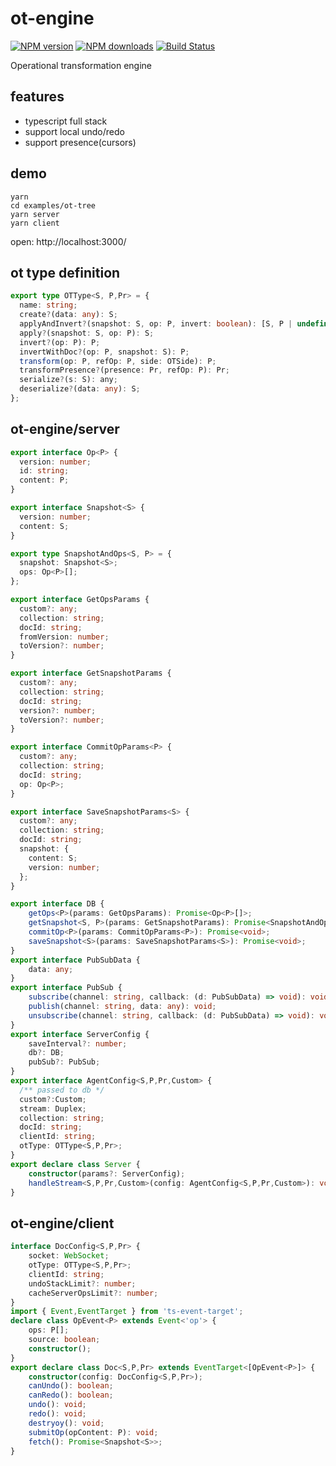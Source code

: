 # ot-engine

[![NPM version](https://badge.fury.io/js/ot-engine.png)](http://badge.fury.io/js/ot-engine)
[![NPM downloads](http://img.shields.io/npm/dm/ot-engine.svg)](https://npmjs.org/package/ot-engine)
[![Build Status](https://app.travis-ci.com/yiminghe/ot-engine.svg?branch=main)](https://app.travis-ci.com/github/yiminghe/ot-engine)

Operational transformation engine

## features

- typescript full stack
- support local undo/redo
- support presence(cursors)

## demo

```
yarn
cd examples/ot-tree
yarn server
yarn client
```

open: http://localhost:3000/

## ot type definition

```ts
export type OTType<S, P,Pr> = {
  name: string;
  create?(data: any): S;
  applyAndInvert?(snapshot: S, op: P, invert: boolean): [S, P | undefined];
  apply?(snapshot: S, op: P): S;
  invert?(op: P): P;
  invertWithDoc?(op: P, snapshot: S): P;
  transform(op: P, refOp: P, side: OTSide): P;
  transformPresence?(presence: Pr, refOp: P): Pr;
  serialize?(s: S): any;
  deserialize?(data: any): S;
};
```

## ot-engine/server

```ts
export interface Op<P> {
  version: number;
  id: string;
  content: P;
}

export interface Snapshot<S> {
  version: number;
  content: S;
}

export type SnapshotAndOps<S, P> = {
  snapshot: Snapshot<S>;
  ops: Op<P>[];
};

export interface GetOpsParams {
  custom?: any;
  collection: string;
  docId: string;
  fromVersion: number;
  toVersion?: number;
}

export interface GetSnapshotParams {
  custom?: any;
  collection: string;
  docId: string;
  version?: number;
  toVersion?: number;
}

export interface CommitOpParams<P> {
  custom?: any;
  collection: string;
  docId: string;
  op: Op<P>;
}

export interface SaveSnapshotParams<S> {
  custom?: any;
  collection: string;
  docId: string;
  snapshot: {
    content: S;
    version: number;
  };
}

export interface DB {
    getOps<P>(params: GetOpsParams): Promise<Op<P>[]>;
    getSnapshot<S, P>(params: GetSnapshotParams): Promise<SnapshotAndOps<S, P> | undefined>;
    commitOp<P>(params: CommitOpParams<P>): Promise<void>;
    saveSnapshot<S>(params: SaveSnapshotParams<S>): Promise<void>;
}
export interface PubSubData {
    data: any;
}
export interface PubSub {
    subscribe(channel: string, callback: (d: PubSubData) => void): void;
    publish(channel: string, data: any): void;
    unsubscribe(channel: string, callback: (d: PubSubData) => void): void;
}
export interface ServerConfig {
    saveInterval?: number;
    db?: DB;
    pubSub?: PubSub;
}
export interface AgentConfig<S,P,Pr,Custom> {
  /** passed to db */
  custom?:Custom;
  stream: Duplex;
  collection: string;
  docId: string;
  clientId: string;
  otType: OTType<S,P,Pr>;
}
export declare class Server {
    constructor(params?: ServerConfig);
    handleStream<S,P,Pr,Custom>(config: AgentConfig<S,P,Pr,Custom>): void;
}
```

## ot-engine/client

```ts
interface DocConfig<S,P,Pr> {
    socket: WebSocket;
    otType: OTType<S,P,Pr>;
    clientId: string;
    undoStackLimit?: number;
    cacheServerOpsLimit?: number;
}
import { Event,EventTarget } from 'ts-event-target';
declare class OpEvent<P> extends Event<'op'> {
    ops: P[];
    source: boolean;
    constructor();
}
export declare class Doc<S,P,Pr> extends EventTarget<[OpEvent<P>]> {
    constructor(config: DocConfig<S,P,Pr>);
    canUndo(): boolean;
    canRedo(): boolean;
    undo(): void;
    redo(): void;
    destryoy(): void;
    submitOp(opContent: P): void;
    fetch(): Promise<Snapshot<S>>;
}
```